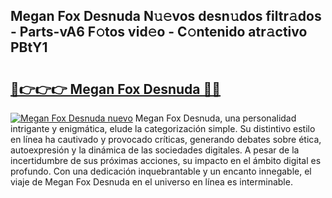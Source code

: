 ## Megan Fox Desnuda N𝚞𝚎vos desn𝚞dos filtr𝚊dos - Parts-vA6 F𝚘tos vid𝚎o - C𝚘ntenido atr𝚊ctivo PBtY1

# <h2><a href="http://mbde8z.tromn.icu/?c=Megan+Fox+Desnuda">🔗👉👉👉 Megan Fox Desnuda 🔗🔗</a></h2>

[![Megan Fox Desnuda nuevo](https://i.imgur.com/pEAQMta.gif)](http://mbde8z.tromn.icu/?c=Megan+Fox+Desnuda)
Megan Fox Desnuda, una personalidad intrigante y enigmática, elude la categorización simple. Su distintivo estilo en línea ha cautivado y provocado críticas, generando debates sobre ética, autoexpresión y la dinámica de las sociedades digitales. A pesar de la incertidumbre de sus próximas acciones, su impacto en el ámbito digital es profundo. Con una dedicación inquebrantable y un encanto innegable, el viaje de Megan Fox Desnuda en el universo en línea es interminable.
